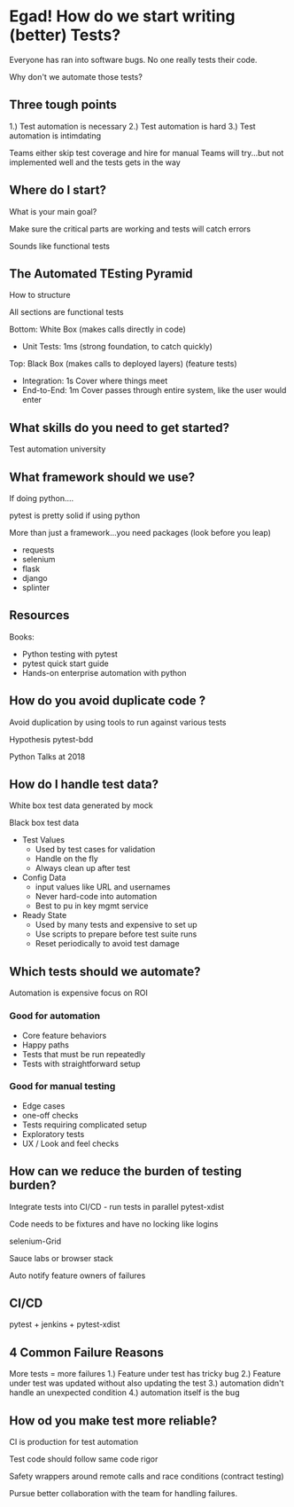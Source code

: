 # Egad! How do we start writing (better) Tests?

Everyone has ran into software bugs.
No one really tests their code.

Why don't we automate those tests?

## Three tough points

1.) Test automation is necessary
2.) Test automation is hard
3.) Test automation is intimdating

Teams either skip test coverage and hire for manual
Teams will try...but not implemented well and the tests gets in the way

## Where do I start?

What is your main goal?

Make sure the critical parts are working and tests will catch errors

Sounds like functional tests


## The Automated TEsting Pyramid

How to structure

All sections are functional tests

Bottom: White Box (makes calls directly in code)
 - Unit Tests: 1ms (strong foundation, to catch quickly)

Top: Black Box (makes calls to deployed layers) (feature tests)
 - Integration: 1s Cover where things meet
 - End-to-End: 1m Cover passes through entire system, like the user would enter

## What skills do you need to get started?

Test automation university

## What framework should we use?

If doing python....

pytest is pretty solid if using python

More than just a framework...you need packages (look before you leap)
  - requests
  - selenium
  - flask
  - django
  - splinter

## Resources

Books:
  - Python testing with pytest
  - pytest quick start guide
  - Hands-on enterprise automation with python

## How do you avoid duplicate code ?

Avoid duplication by using tools to run against various tests

Hypothesis
pytest-bdd

Python Talks at 2018

## How do I handle test data?

White box test data generated by mock

Black box test data
  - Test Values
    - Used by test cases for validation
    - Handle on the fly
    - Always clean up after test
  - Config Data
    - input values like URL and usernames
    - Never hard-code into automation
    - Best to pu in key mgmt service
  - Ready State
    - Used by many tests and expensive to set up
    - Use scripts to prepare before test suite runs
    - Reset periodically to avoid test damage

## Which tests should we automate?

Automation is expensive focus on ROI

### Good for automation

- Core feature behaviors
- Happy paths
- Tests that must be run repeatedly
- Tests with straightforward setup

### Good for manual testing

- Edge cases
- one-off checks
- Tests requiring complicated setup
- Exploratory tests
- UX / Look and feel checks

## How can we reduce the burden of testing burden?

Integrate tests into CI/CD - run tests in parallel pytest-xdist

Code needs to be fixtures and have no locking like logins

selenium-Grid

Sauce labs or browser stack

Auto notify feature owners of failures

## CI/CD

pytest + jenkins + pytest-xdist

## 4 Common Failure Reasons

More tests = more failures
1.) Feature under test has tricky bug
2.) Feature under test was updated without also updating the test
3.) automation didn't handle an unexpected condition
4.) automation itself is the bug

## How od you make test more reliable?

CI is production for test automation

Test code should follow same code rigor

Safety wrappers around remote calls and race conditions (contract testing)

Pursue better collaboration with the team for handling failures.
